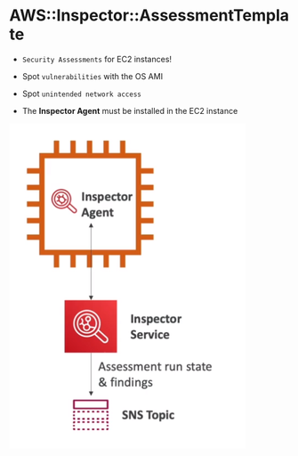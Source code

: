 # AWS::Inspector::AssessmentTemplate

- `Security Assessments` for EC2 instances!
- Spot `vulnerabilities` with the OS AMI
- Spot `unintended network access`

- The **Inspector Agent** must be installed in the EC2 instance

![Inspector](.images/inspector.png)
